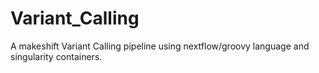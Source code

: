 # Variant_Calling

A makeshift Variant Calling pipeline using nextflow/groovy language and singularity containers.
